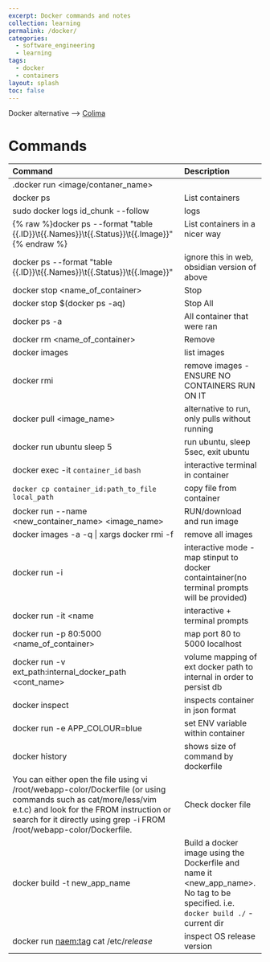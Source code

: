 ```yaml
---
excerpt: Docker commands and notes
collection: learning
permalink: /docker/
categories:
  - software_engineering
  - learning
tags:
  - docker
  - containers
layout: splash
toc: false
---
```


Docker alternative --> [Colima](https://github.com/abiosoft/colima)

# Commands

| Command                                                                                                                                                                                                                               | Description                                                                                                                        |
| :------------------------------------------------------------------------------------------------------------------------------------------------------------------------------------------------------------------------------------ | :--------------------------------------------------------------------------------------------------------------------------------- |
| .docker run <image/contaner_name>                                                                                                                                                                                                     |                                                                                                                                    |
| docker ps                                                                                                                                                                                                                             | List containers                                                                                                                    |
| sudo docker logs id_chunk --follow                                                                                                                                                                                                    | logs                                                                                                                               |
| {% raw %}docker ps \-\-format \"table {{.ID}}\t{{.Names}}\t{{.Status}}\t{{.Image}}\"{% endraw %}                                                                                                                                      | List containers in a nicer way<br><br>                                                                                             |
| docker ps --format "table {{.ID}}\t{{.Names}}\t{{.Status}}\t{{.Image}}"                                                                                                                                                               | ignore this in web, obsidian version of above                                                                                      |
| docker stop <name_of_container>                                                                                                                                                                                                       | Stop                                                                                                                               |
| docker stop $(docker ps -aq)                                                                                                                                                                                                          | Stop All                                                                                                                           |
| docker ps -a                                                                                                                                                                                                                          | All container that were ran                                                                                                        |
| docker rm <name_of_container>                                                                                                                                                                                                         | Remove                                                                                                                             |
| docker images                                                                                                                                                                                                                         | list images<br>                                                                                                                    |
| docker rmi                                                                                                                                                                                                                            | remove images - ENSURE NO CONTAINERS RUN ON IT                                                                                     |
| docker pull <image_name>                                                                                                                                                                                                              | alternative to run, only pulls without running                                                                                     |
| docker run ubuntu sleep 5                                                                                                                                                                                                             | run ubuntu, sleep 5sec, exit ubuntu                                                                                                |
| docker exec -it  `container_id`  `bash`                                                                                                                                                                                               | interactive terminal in container<br>                                                                                              |
| `docker cp container_id:path_to_file local_path`                                                                                                                                                                                      | copy file from container                                                                                                           |
| docker run --name <new_container_name> <image_name>                                                                                                                                                                                   | RUN/download and run image                                                                                                         |
| docker images -a -q \| xargs docker rmi -f                                                                                                                                                                                            | remove all images                                                                                                                  |
| docker run -i <name>                                                                                                                                                                                                                  | interactive mode - map stinput to docker containtainer(no terminal prompts will be provided)                                       |
| docker run -it <name                                                                                                                                                                                                                  | interactive + terminal prompts                                                                                                     |
| docker run -p 80:5000 <name_of_container>                                                                                                                                                                                             | map port 80 to 5000 localhost                                                                                                      |
| docker run -v ext_path:internal_docker_path <cont_name>                                                                                                                                                                               | volume mapping of ext docker path to internal in order to persist db                                                               |
| docker inspect <name>                                                                                                                                                                                                                 | inspects container in json format                                                                                                  |
| docker run -e APP_COLOUR=blue <name>                                                                                                                                                                                                  | set ENV variable within container                                                                                                  |
| docker history <name>                                                                                                                                                                                                                 | shows size of command by dockerfile                                                                                                |
| You can either open the file using vi /root/webapp-color/Dockerfile (or using commands such as cat/more/less/vim e.t.c) and look for the FROM instruction or search for it directly using grep -i FROM /root/webapp-color/Dockerfile. | Check docker file                                                                                                                  |
| docker build -t new_app_name                                                                                                                                                                                                          | Build a docker image using the Dockerfile and name it <new_app_name>. No tag to be specified. i.e. `docker build ./` - current dir |
| docker run <naem:tag> cat /etc/*release*                                                                                                                                                                                              | inspect OS release version                                                                                                         |
